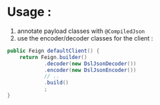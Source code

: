 # Usage :

1. annotate payload classes with `@CompiledJson`
2. use the encoder/decoder classes for the client :

```java
public Feign defaultClient() {
    return Feign.builder()
            .decoder(new DslJsonDecoder())
            .encoder(new DslJsonEncoder())
            // ..  
            .build()
            ;
}
```    

<!--
## issues : 

1. Settings.withRuntime() - slow, standard etc

`(Settings.withRuntime())` is not sufficient :

> com.dslplatform.json.ConfigurationException: Unable to serialize provided object. Failed to find serializer for: class eu.pm.serdes.dslplatform.json.TestPayload



`(Settings.withRuntime())` enable (!) maven-compiler-plugin `-proc:none` compiler argument 

2. `Settings.basicSetup` requires `@CompiledJson`


todo  :
 
benchmarks (homemade/openjdk jmh (source)- https://github.com/openjdk/jmh/blob/master/jmh-samples/src/main/java/org/openjdk/jmh/samples/JMHSample_02_BenchmarkModes.java)?

https://stackoverflow.com/questions/49857531/dsl-json-java-io-ioexception-unable-to-serialize-provided-object-failed-to-fi

https://github.com/ngs-doo/dsl-json/blob/master/library/src/main/java/com/dslplatform/json/DslJson.java
-->




